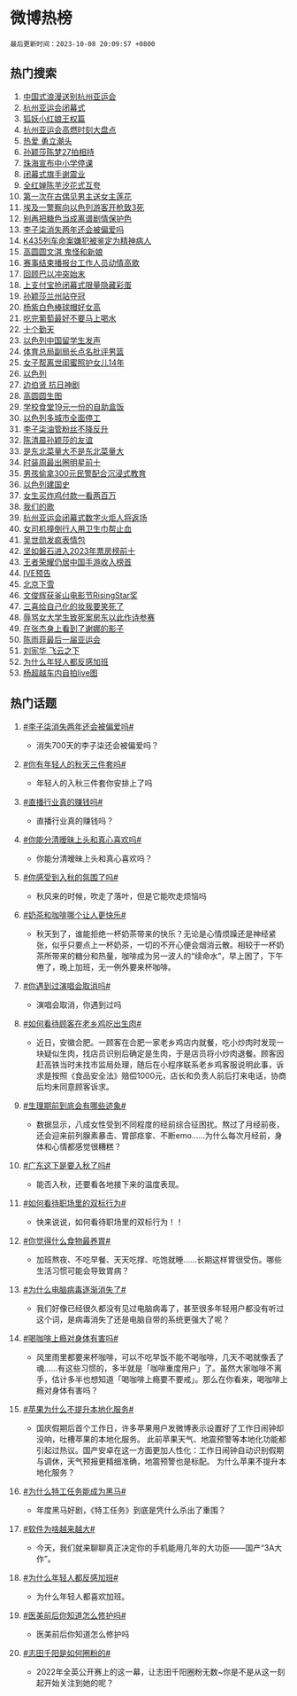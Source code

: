 # 微博热榜

`最后更新时间：2023-10-08 20:09:57 +0800`

## 热门搜索

1. [中国式浪漫送别杭州亚运会](https://m.weibo.cn/search?containerid=100103type%3D1%26t%3D10%26q%3D%23%E4%B8%AD%E5%9B%BD%E5%BC%8F%E6%B5%AA%E6%BC%AB%E9%80%81%E5%88%AB%E6%9D%AD%E5%B7%9E%E4%BA%9A%E8%BF%90%E4%BC%9A%23&stream_entry_id=51&isnewpage=1&extparam=seat%3D1%26q%3D%2523%25E4%25B8%25AD%25E5%259B%25BD%25E5%25BC%258F%25E6%25B5%25AA%25E6%25BC%25AB%25E9%2580%2581%25E5%2588%25AB%25E6%259D%25AD%25E5%25B7%259E%25E4%25BA%259A%25E8%25BF%2590%25E4%25BC%259A%2523%26dgr%3D0%26c_type%3D51%26filter_type%3Drealtimehot%26stream_entry_id%3D51%26cate%3D10103%26pos%3D0%26display_time%3D1696766996%26pre_seqid%3D169676699626902715892)
1. [杭州亚运会闭幕式](https://m.weibo.cn/search?containerid=100103type%3D1%26t%3D10%26q%3D%23%E6%9D%AD%E5%B7%9E%E4%BA%9A%E8%BF%90%E4%BC%9A%E9%97%AD%E5%B9%95%E5%BC%8F%23&stream_entry_id=31&isnewpage=1&extparam=seat%3D1%26lcate%3D5001%26band_rank%3D1%26pos%3D0%26cate%3D5001%26flag%3D1%26dgr%3D0%26c_type%3D31%26filter_type%3Drealtimehot%26q%3D%2523%25E6%259D%25AD%25E5%25B7%259E%25E4%25BA%259A%25E8%25BF%2590%25E4%25BC%259A%25E9%2597%25AD%25E5%25B9%2595%25E5%25BC%258F%2523%26stream_entry_id%3D31%26realpos%3D1%26display_time%3D1696766996%26pre_seqid%3D169676699626902715892)
1. [狐妖小红娘王权篇](https://m.weibo.cn/search?containerid=100103type%3D1%26t%3D10%26q%3D%E7%8B%90%E5%A6%96%E5%B0%8F%E7%BA%A2%E5%A8%98%E7%8E%8B%E6%9D%83%E7%AF%87&stream_entry_id=31&isnewpage=1&extparam=seat%3D1%26lcate%3D5001%26band_rank%3D2%26pos%3D1%26cate%3D5001%26flag%3D2%26dgr%3D0%26c_type%3D31%26filter_type%3Drealtimehot%26q%3D%25E7%258B%2590%25E5%25A6%2596%25E5%25B0%258F%25E7%25BA%25A2%25E5%25A8%2598%25E7%258E%258B%25E6%259D%2583%25E7%25AF%2587%26stream_entry_id%3D31%26realpos%3D2%26display_time%3D1696766996%26pre_seqid%3D169676699626902715892)
1. [杭州亚运会高燃时刻大盘点](https://m.weibo.cn/search?containerid=100103type%3D1%26t%3D10%26q%3D%23%E6%9D%AD%E5%B7%9E%E4%BA%9A%E8%BF%90%E4%BC%9A%E9%AB%98%E7%87%83%E6%97%B6%E5%88%BB%E5%A4%A7%E7%9B%98%E7%82%B9%23&stream_entry_id=31&isnewpage=1&extparam=seat%3D1%26lcate%3D5001%26band_rank%3D3%26pos%3D2%26cate%3D5001%26flag%3D0%26dgr%3D0%26c_type%3D31%26filter_type%3Drealtimehot%26q%3D%2523%25E6%259D%25AD%25E5%25B7%259E%25E4%25BA%259A%25E8%25BF%2590%25E4%25BC%259A%25E9%25AB%2598%25E7%2587%2583%25E6%2597%25B6%25E5%2588%25BB%25E5%25A4%25A7%25E7%259B%2598%25E7%2582%25B9%2523%26stream_entry_id%3D31%26realpos%3D3%26display_time%3D1696766996%26pre_seqid%3D169676699626902715892)
1. [热爱 勇立潮头](https://m.weibo.cn/search?containerid=100103type%3D1%26t%3D10%26q%3D%23%E7%83%AD%E7%88%B1+%E5%8B%87%E7%AB%8B%E6%BD%AE%E5%A4%B4%23&stream_entry_id=31&isnewpage=1&extparam=seat%3D1%26lcate%3D5001%26band_rank%3D4%26pos%3D3%26cate%3D5001%26adid%3D207223%26is_ad_pos%3D1%26dgr%3D0%26c_type%3D31%26filter_type%3Drealtimehot%26topic_ad%3D1%26stream_entry_id%3D31%26q%3D%2523%25E7%2583%25AD%25E7%2588%25B1%2520%25E5%258B%2587%25E7%25AB%258B%25E6%25BD%25AE%25E5%25A4%25B4%2523%26display_time%3D1696766996%26pre_seqid%3D169676699626902715892)
1. [孙颖莎陈梦27拍相持](https://m.weibo.cn/search?containerid=100103type%3D1%26t%3D10%26q%3D%23%E5%AD%99%E9%A2%96%E8%8E%8E%E9%99%88%E6%A2%A627%E6%8B%8D%E7%9B%B8%E6%8C%81%23&stream_entry_id=31&isnewpage=1&extparam=seat%3D1%26lcate%3D5001%26band_rank%3D4%26pos%3D4%26cate%3D5001%26flag%3D1%26dgr%3D0%26c_type%3D31%26filter_type%3Drealtimehot%26q%3D%2523%25E5%25AD%2599%25E9%25A2%2596%25E8%258E%258E%25E9%2599%2588%25E6%25A2%25A627%25E6%258B%258D%25E7%259B%25B8%25E6%258C%2581%2523%26stream_entry_id%3D31%26realpos%3D4%26display_time%3D1696766996%26pre_seqid%3D169676699626902715892)
1. [珠海宣布中小学停课](https://m.weibo.cn/search?containerid=100103type%3D1%26t%3D10%26q%3D%23%E7%8F%A0%E6%B5%B7%E5%AE%A3%E5%B8%83%E4%B8%AD%E5%B0%8F%E5%AD%A6%E5%81%9C%E8%AF%BE%23&stream_entry_id=31&isnewpage=1&extparam=seat%3D1%26lcate%3D5001%26band_rank%3D5%26pos%3D5%26cate%3D5001%26flag%3D1%26dgr%3D0%26c_type%3D31%26filter_type%3Drealtimehot%26q%3D%2523%25E7%258F%25A0%25E6%25B5%25B7%25E5%25AE%25A3%25E5%25B8%2583%25E4%25B8%25AD%25E5%25B0%258F%25E5%25AD%25A6%25E5%2581%259C%25E8%25AF%25BE%2523%26stream_entry_id%3D31%26realpos%3D5%26display_time%3D1696766996%26pre_seqid%3D169676699626902715892)
1. [闭幕式旗手谢震业](https://m.weibo.cn/search?containerid=100103type%3D1%26t%3D10%26q%3D%23%E9%97%AD%E5%B9%95%E5%BC%8F%E6%97%97%E6%89%8B%E8%B0%A2%E9%9C%87%E4%B8%9A%23&stream_entry_id=31&isnewpage=1&extparam=seat%3D1%26lcate%3D5001%26band_rank%3D6%26pos%3D6%26cate%3D5001%26flag%3D1%26dgr%3D0%26c_type%3D31%26filter_type%3Drealtimehot%26q%3D%2523%25E9%2597%25AD%25E5%25B9%2595%25E5%25BC%258F%25E6%2597%2597%25E6%2589%258B%25E8%25B0%25A2%25E9%259C%2587%25E4%25B8%259A%2523%26stream_entry_id%3D31%26realpos%3D6%26display_time%3D1696766996%26pre_seqid%3D169676699626902715892)
1. [全红婵陈芋汐花式互夸](https://m.weibo.cn/search?containerid=100103type%3D1%26t%3D10%26q%3D%23%E5%85%A8%E7%BA%A2%E5%A9%B5%E9%99%88%E8%8A%8B%E6%B1%90%E8%8A%B1%E5%BC%8F%E4%BA%92%E5%A4%B8%23&stream_entry_id=31&isnewpage=1&extparam=seat%3D1%26lcate%3D5001%26band_rank%3D7%26pos%3D7%26cate%3D5001%26is_ad_pos%3D1%26dgr%3D0%26c_type%3D31%26filter_type%3Drealtimehot%26adid%3D207273%26stream_entry_id%3D31%26q%3D%2523%25E5%2585%25A8%25E7%25BA%25A2%25E5%25A9%25B5%25E9%2599%2588%25E8%258A%258B%25E6%25B1%2590%25E8%258A%25B1%25E5%25BC%258F%25E4%25BA%2592%25E5%25A4%25B8%2523%26display_time%3D1696766996%26pre_seqid%3D169676699626902715892)
1. [第一次在古偶见男主送女主莲花](https://m.weibo.cn/search?containerid=100103type%3D1%26t%3D10%26q%3D%23%E7%AC%AC%E4%B8%80%E6%AC%A1%E5%9C%A8%E5%8F%A4%E5%81%B6%E8%A7%81%E7%94%B7%E4%B8%BB%E9%80%81%E5%A5%B3%E4%B8%BB%E8%8E%B2%E8%8A%B1%23&stream_entry_id=31&isnewpage=1&extparam=seat%3D1%26lcate%3D5001%26band_rank%3D7%26pos%3D8%26cate%3D5001%26flag%3D2%26dgr%3D0%26c_type%3D31%26filter_type%3Drealtimehot%26q%3D%2523%25E7%25AC%25AC%25E4%25B8%2580%25E6%25AC%25A1%25E5%259C%25A8%25E5%258F%25A4%25E5%2581%25B6%25E8%25A7%2581%25E7%2594%25B7%25E4%25B8%25BB%25E9%2580%2581%25E5%25A5%25B3%25E4%25B8%25BB%25E8%258E%25B2%25E8%258A%25B1%2523%26stream_entry_id%3D31%26realpos%3D7%26display_time%3D1696766996%26pre_seqid%3D169676699626902715892)
1. [埃及一警察向以色列游客开枪致3死](https://m.weibo.cn/search?containerid=100103type%3D1%26t%3D10%26q%3D%23%E5%9F%83%E5%8F%8A%E4%B8%80%E8%AD%A6%E5%AF%9F%E5%90%91%E4%BB%A5%E8%89%B2%E5%88%97%E6%B8%B8%E5%AE%A2%E5%BC%80%E6%9E%AA%E8%87%B43%E6%AD%BB%23&stream_entry_id=31&isnewpage=1&extparam=seat%3D1%26lcate%3D5001%26band_rank%3D8%26pos%3D9%26cate%3D5001%26flag%3D1%26dgr%3D0%26c_type%3D31%26filter_type%3Drealtimehot%26q%3D%2523%25E5%259F%2583%25E5%258F%258A%25E4%25B8%2580%25E8%25AD%25A6%25E5%25AF%259F%25E5%2590%2591%25E4%25BB%25A5%25E8%2589%25B2%25E5%2588%2597%25E6%25B8%25B8%25E5%25AE%25A2%25E5%25BC%2580%25E6%259E%25AA%25E8%2587%25B43%25E6%25AD%25BB%2523%26stream_entry_id%3D31%26realpos%3D8%26display_time%3D1696766996%26pre_seqid%3D169676699626902715892)
1. [别再把糖色当成离谱剧情保护色](https://m.weibo.cn/search?containerid=100103type%3D1%26t%3D10%26q%3D%23%E5%88%AB%E5%86%8D%E6%8A%8A%E7%B3%96%E8%89%B2%E5%BD%93%E6%88%90%E7%A6%BB%E8%B0%B1%E5%89%A7%E6%83%85%E4%BF%9D%E6%8A%A4%E8%89%B2%23&stream_entry_id=31&isnewpage=1&extparam=seat%3D1%26lcate%3D5001%26band_rank%3D9%26pos%3D10%26cate%3D5001%26flag%3D1%26dgr%3D0%26c_type%3D31%26filter_type%3Drealtimehot%26q%3D%2523%25E5%2588%25AB%25E5%2586%258D%25E6%258A%258A%25E7%25B3%2596%25E8%2589%25B2%25E5%25BD%2593%25E6%2588%2590%25E7%25A6%25BB%25E8%25B0%25B1%25E5%2589%25A7%25E6%2583%2585%25E4%25BF%259D%25E6%258A%25A4%25E8%2589%25B2%2523%26stream_entry_id%3D31%26realpos%3D9%26display_time%3D1696766996%26pre_seqid%3D169676699626902715892)
1. [李子柒消失两年还会被偏爱吗](https://m.weibo.cn/search?containerid=100103type%3D1%26t%3D10%26q%3D%23%E6%9D%8E%E5%AD%90%E6%9F%92%E6%B6%88%E5%A4%B1%E4%B8%A4%E5%B9%B4%E8%BF%98%E4%BC%9A%E8%A2%AB%E5%81%8F%E7%88%B1%E5%90%97%23&stream_entry_id=31&isnewpage=1&extparam=seat%3D1%26lcate%3D5001%26band_rank%3D10%26pos%3D11%26cate%3D5001%26flag%3D0%26dgr%3D0%26c_type%3D31%26filter_type%3Drealtimehot%26q%3D%2523%25E6%259D%258E%25E5%25AD%2590%25E6%259F%2592%25E6%25B6%2588%25E5%25A4%25B1%25E4%25B8%25A4%25E5%25B9%25B4%25E8%25BF%2598%25E4%25BC%259A%25E8%25A2%25AB%25E5%2581%258F%25E7%2588%25B1%25E5%2590%2597%2523%26stream_entry_id%3D31%26realpos%3D10%26display_time%3D1696766996%26pre_seqid%3D169676699626902715892)
1. [K435列车命案嫌犯被鉴定为精神病人](https://m.weibo.cn/search?containerid=100103type%3D1%26t%3D10%26q%3D%23K435%E5%88%97%E8%BD%A6%E5%91%BD%E6%A1%88%E5%AB%8C%E7%8A%AF%E8%A2%AB%E9%89%B4%E5%AE%9A%E4%B8%BA%E7%B2%BE%E7%A5%9E%E7%97%85%E4%BA%BA%23&stream_entry_id=31&isnewpage=1&extparam=seat%3D1%26lcate%3D5001%26band_rank%3D11%26pos%3D12%26cate%3D5001%26flag%3D2%26dgr%3D0%26c_type%3D31%26filter_type%3Drealtimehot%26q%3D%2523K435%25E5%2588%2597%25E8%25BD%25A6%25E5%2591%25BD%25E6%25A1%2588%25E5%25AB%258C%25E7%258A%25AF%25E8%25A2%25AB%25E9%2589%25B4%25E5%25AE%259A%25E4%25B8%25BA%25E7%25B2%25BE%25E7%25A5%259E%25E7%2597%2585%25E4%25BA%25BA%2523%26stream_entry_id%3D31%26realpos%3D11%26display_time%3D1696766996%26pre_seqid%3D169676699626902715892)
1. [高圆圆文淇 鬼怪和新娘](https://m.weibo.cn/search?containerid=100103type%3D1%26t%3D10%26q%3D%E9%AB%98%E5%9C%86%E5%9C%86%E6%96%87%E6%B7%87+%E9%AC%BC%E6%80%AA%E5%92%8C%E6%96%B0%E5%A8%98&stream_entry_id=31&isnewpage=1&extparam=seat%3D1%26lcate%3D5001%26band_rank%3D12%26pos%3D13%26cate%3D5001%26flag%3D1%26dgr%3D0%26c_type%3D31%26filter_type%3Drealtimehot%26q%3D%25E9%25AB%2598%25E5%259C%2586%25E5%259C%2586%25E6%2596%2587%25E6%25B7%2587%2520%25E9%25AC%25BC%25E6%2580%25AA%25E5%2592%258C%25E6%2596%25B0%25E5%25A8%2598%26stream_entry_id%3D31%26realpos%3D12%26display_time%3D1696766996%26pre_seqid%3D169676699626902715892)
1. [赛事结束播报台工作人员动情高歌](https://m.weibo.cn/search?containerid=100103type%3D1%26t%3D10%26q%3D%23%E8%B5%9B%E4%BA%8B%E7%BB%93%E6%9D%9F%E6%92%AD%E6%8A%A5%E5%8F%B0%E5%B7%A5%E4%BD%9C%E4%BA%BA%E5%91%98%E5%8A%A8%E6%83%85%E9%AB%98%E6%AD%8C%23&stream_entry_id=31&isnewpage=1&extparam=seat%3D1%26lcate%3D5001%26band_rank%3D13%26pos%3D14%26cate%3D5001%26flag%3D32768%26dgr%3D0%26c_type%3D31%26filter_type%3Drealtimehot%26q%3D%2523%25E8%25B5%259B%25E4%25BA%258B%25E7%25BB%2593%25E6%259D%259F%25E6%2592%25AD%25E6%258A%25A5%25E5%258F%25B0%25E5%25B7%25A5%25E4%25BD%259C%25E4%25BA%25BA%25E5%2591%2598%25E5%258A%25A8%25E6%2583%2585%25E9%25AB%2598%25E6%25AD%258C%2523%26stream_entry_id%3D31%26realpos%3D13%26display_time%3D1696766996%26pre_seqid%3D169676699626902715892)
1. [回顾巴以冲突始末](https://m.weibo.cn/search?containerid=100103type%3D1%26t%3D10%26q%3D%23%E5%9B%9E%E9%A1%BE%E5%B7%B4%E4%BB%A5%E5%86%B2%E7%AA%81%E5%A7%8B%E6%9C%AB%23&stream_entry_id=31&isnewpage=1&extparam=seat%3D1%26lcate%3D5001%26band_rank%3D14%26pos%3D15%26cate%3D5001%26flag%3D1%26dgr%3D0%26c_type%3D31%26filter_type%3Drealtimehot%26q%3D%2523%25E5%259B%259E%25E9%25A1%25BE%25E5%25B7%25B4%25E4%25BB%25A5%25E5%2586%25B2%25E7%25AA%2581%25E5%25A7%258B%25E6%259C%25AB%2523%26stream_entry_id%3D31%26realpos%3D14%26display_time%3D1696766996%26pre_seqid%3D169676699626902715892)
1. [上支付宝抢闭幕式限量隐藏彩蛋](https://m.weibo.cn/search?containerid=100103type%3D1%26t%3D10%26q%3D%23%E4%B8%8A%E6%94%AF%E4%BB%98%E5%AE%9D%E6%8A%A2%E9%97%AD%E5%B9%95%E5%BC%8F%E9%99%90%E9%87%8F%E9%9A%90%E8%97%8F%E5%BD%A9%E8%9B%8B%23&stream_entry_id=31&isnewpage=1&extparam=seat%3D1%26lcate%3D5001%26band_rank%3D15%26adid%3D207302%26cate%3D5001%26pos%3D16%26flag%3D0%26dgr%3D0%26c_type%3D31%26filter_type%3Drealtimehot%26q%3D%2523%25E4%25B8%258A%25E6%2594%25AF%25E4%25BB%2598%25E5%25AE%259D%25E6%258A%25A2%25E9%2597%25AD%25E5%25B9%2595%25E5%25BC%258F%25E9%2599%2590%25E9%2587%258F%25E9%259A%2590%25E8%2597%258F%25E5%25BD%25A9%25E8%259B%258B%2523%26stream_entry_id%3D31%26realpos%3D15%26display_time%3D1696766996%26pre_seqid%3D169676699626902715892)
1. [孙颖莎兰州站夺冠](https://m.weibo.cn/search?containerid=100103type%3D1%26t%3D10%26q%3D%23%E5%AD%99%E9%A2%96%E8%8E%8E%E5%85%B0%E5%B7%9E%E7%AB%99%E5%A4%BA%E5%86%A0%23&stream_entry_id=31&isnewpage=1&extparam=seat%3D1%26lcate%3D5001%26band_rank%3D16%26pos%3D17%26cate%3D5001%26flag%3D1%26dgr%3D0%26c_type%3D31%26filter_type%3Drealtimehot%26q%3D%2523%25E5%25AD%2599%25E9%25A2%2596%25E8%258E%258E%25E5%2585%25B0%25E5%25B7%259E%25E7%25AB%2599%25E5%25A4%25BA%25E5%2586%25A0%2523%26stream_entry_id%3D31%26realpos%3D16%26display_time%3D1696766996%26pre_seqid%3D169676699626902715892)
1. [杨紫白色棒球帽好女高](https://m.weibo.cn/search?containerid=100103type%3D1%26t%3D10%26q%3D%23%E6%9D%A8%E7%B4%AB%E7%99%BD%E8%89%B2%E6%A3%92%E7%90%83%E5%B8%BD%E5%A5%BD%E5%A5%B3%E9%AB%98%23&stream_entry_id=31&isnewpage=1&extparam=seat%3D1%26lcate%3D5001%26band_rank%3D17%26pos%3D18%26cate%3D5001%26flag%3D1%26dgr%3D0%26c_type%3D31%26filter_type%3Drealtimehot%26q%3D%2523%25E6%259D%25A8%25E7%25B4%25AB%25E7%2599%25BD%25E8%2589%25B2%25E6%25A3%2592%25E7%2590%2583%25E5%25B8%25BD%25E5%25A5%25BD%25E5%25A5%25B3%25E9%25AB%2598%2523%26stream_entry_id%3D31%26realpos%3D17%26display_time%3D1696766996%26pre_seqid%3D169676699626902715892)
1. [吃完葡萄最好不要马上喝水](https://m.weibo.cn/search?containerid=100103type%3D1%26t%3D10%26q%3D%E5%90%83%E5%AE%8C%E8%91%A1%E8%90%84%E6%9C%80%E5%A5%BD%E4%B8%8D%E8%A6%81%E9%A9%AC%E4%B8%8A%E5%96%9D%E6%B0%B4&stream_entry_id=31&isnewpage=1&extparam=seat%3D1%26lcate%3D5001%26band_rank%3D18%26pos%3D19%26cate%3D5001%26flag%3D1%26dgr%3D0%26c_type%3D31%26filter_type%3Drealtimehot%26q%3D%25E5%2590%2583%25E5%25AE%258C%25E8%2591%25A1%25E8%2590%2584%25E6%259C%2580%25E5%25A5%25BD%25E4%25B8%258D%25E8%25A6%2581%25E9%25A9%25AC%25E4%25B8%258A%25E5%2596%259D%25E6%25B0%25B4%26stream_entry_id%3D31%26realpos%3D18%26display_time%3D1696766996%26pre_seqid%3D169676699626902715892)
1. [十个勤天](https://m.weibo.cn/search?containerid=100103type%3D1%26t%3D10%26q%3D%E5%8D%81%E4%B8%AA%E5%8B%A4%E5%A4%A9&stream_entry_id=31&isnewpage=1&extparam=seat%3D1%26lcate%3D5001%26band_rank%3D19%26pos%3D20%26cate%3D5001%26flag%3D1%26dgr%3D0%26c_type%3D31%26filter_type%3Drealtimehot%26q%3D%25E5%258D%2581%25E4%25B8%25AA%25E5%258B%25A4%25E5%25A4%25A9%26stream_entry_id%3D31%26realpos%3D19%26display_time%3D1696766996%26pre_seqid%3D169676699626902715892)
1. [以色列中国留学生发声](https://m.weibo.cn/search?containerid=100103type%3D1%26t%3D10%26q%3D%23%E4%BB%A5%E8%89%B2%E5%88%97%E4%B8%AD%E5%9B%BD%E7%95%99%E5%AD%A6%E7%94%9F%E5%8F%91%E5%A3%B0%23&stream_entry_id=31&isnewpage=1&extparam=seat%3D1%26lcate%3D5001%26band_rank%3D20%26pos%3D21%26cate%3D5001%26flag%3D0%26dgr%3D0%26c_type%3D31%26filter_type%3Drealtimehot%26q%3D%2523%25E4%25BB%25A5%25E8%2589%25B2%25E5%2588%2597%25E4%25B8%25AD%25E5%259B%25BD%25E7%2595%2599%25E5%25AD%25A6%25E7%2594%259F%25E5%258F%2591%25E5%25A3%25B0%2523%26stream_entry_id%3D31%26realpos%3D20%26display_time%3D1696766996%26pre_seqid%3D169676699626902715892)
1. [体育总局副局长点名批评男篮](https://m.weibo.cn/search?containerid=100103type%3D1%26t%3D10%26q%3D%23%E4%BD%93%E8%82%B2%E6%80%BB%E5%B1%80%E5%89%AF%E5%B1%80%E9%95%BF%E7%82%B9%E5%90%8D%E6%89%B9%E8%AF%84%E7%94%B7%E7%AF%AE%23&stream_entry_id=31&isnewpage=1&extparam=seat%3D1%26lcate%3D5001%26band_rank%3D21%26pos%3D22%26cate%3D5001%26flag%3D1%26dgr%3D0%26c_type%3D31%26filter_type%3Drealtimehot%26q%3D%2523%25E4%25BD%2593%25E8%2582%25B2%25E6%2580%25BB%25E5%25B1%2580%25E5%2589%25AF%25E5%25B1%2580%25E9%2595%25BF%25E7%2582%25B9%25E5%2590%258D%25E6%2589%25B9%25E8%25AF%2584%25E7%2594%25B7%25E7%25AF%25AE%2523%26stream_entry_id%3D31%26realpos%3D21%26display_time%3D1696766996%26pre_seqid%3D169676699626902715892)
1. [女子帮离世闺蜜照护女儿14年](https://m.weibo.cn/search?containerid=100103type%3D1%26t%3D10%26q%3D%23%E5%A5%B3%E5%AD%90%E5%B8%AE%E7%A6%BB%E4%B8%96%E9%97%BA%E8%9C%9C%E7%85%A7%E6%8A%A4%E5%A5%B3%E5%84%BF14%E5%B9%B4%23&stream_entry_id=31&isnewpage=1&extparam=seat%3D1%26lcate%3D5001%26band_rank%3D22%26pos%3D23%26cate%3D5001%26flag%3D32768%26dgr%3D0%26c_type%3D31%26filter_type%3Drealtimehot%26q%3D%2523%25E5%25A5%25B3%25E5%25AD%2590%25E5%25B8%25AE%25E7%25A6%25BB%25E4%25B8%2596%25E9%2597%25BA%25E8%259C%259C%25E7%2585%25A7%25E6%258A%25A4%25E5%25A5%25B3%25E5%2584%25BF14%25E5%25B9%25B4%2523%26stream_entry_id%3D31%26realpos%3D22%26display_time%3D1696766996%26pre_seqid%3D169676699626902715892)
1. [以色列](https://m.weibo.cn/search?containerid=100103type%3D1%26t%3D10%26q%3D%E4%BB%A5%E8%89%B2%E5%88%97&stream_entry_id=31&isnewpage=1&extparam=seat%3D1%26lcate%3D5001%26band_rank%3D23%26pos%3D24%26cate%3D5001%26flag%3D0%26dgr%3D0%26c_type%3D31%26filter_type%3Drealtimehot%26q%3D%25E4%25BB%25A5%25E8%2589%25B2%25E5%2588%2597%26stream_entry_id%3D31%26realpos%3D23%26display_time%3D1696766996%26pre_seqid%3D169676699626902715892)
1. [边伯贤 抗日神剧](https://m.weibo.cn/search?containerid=100103type%3D1%26t%3D10%26q%3D%E8%BE%B9%E4%BC%AF%E8%B4%A4+%E6%8A%97%E6%97%A5%E7%A5%9E%E5%89%A7&stream_entry_id=31&isnewpage=1&extparam=seat%3D1%26lcate%3D5001%26band_rank%3D24%26pos%3D25%26cate%3D5001%26flag%3D2%26dgr%3D0%26c_type%3D31%26filter_type%3Drealtimehot%26q%3D%25E8%25BE%25B9%25E4%25BC%25AF%25E8%25B4%25A4%2520%25E6%258A%2597%25E6%2597%25A5%25E7%25A5%259E%25E5%2589%25A7%26stream_entry_id%3D31%26realpos%3D24%26display_time%3D1696766996%26pre_seqid%3D169676699626902715892)
1. [高圆圆生图](https://m.weibo.cn/search?containerid=100103type%3D1%26t%3D10%26q%3D%23%E9%AB%98%E5%9C%86%E5%9C%86%E7%94%9F%E5%9B%BE%23&stream_entry_id=31&isnewpage=1&extparam=seat%3D1%26lcate%3D5001%26band_rank%3D25%26pos%3D26%26cate%3D5001%26flag%3D0%26dgr%3D0%26c_type%3D31%26filter_type%3Drealtimehot%26q%3D%2523%25E9%25AB%2598%25E5%259C%2586%25E5%259C%2586%25E7%2594%259F%25E5%259B%25BE%2523%26stream_entry_id%3D31%26realpos%3D25%26display_time%3D1696766996%26pre_seqid%3D169676699626902715892)
1. [学校食堂19元一份的自助盒饭](https://m.weibo.cn/search?containerid=100103type%3D1%26t%3D10%26q%3D%E5%AD%A6%E6%A0%A1%E9%A3%9F%E5%A0%8219%E5%85%83%E4%B8%80%E4%BB%BD%E7%9A%84%E8%87%AA%E5%8A%A9%E7%9B%92%E9%A5%AD&stream_entry_id=31&isnewpage=1&extparam=seat%3D1%26lcate%3D5001%26band_rank%3D26%26pos%3D27%26cate%3D5001%26flag%3D1%26dgr%3D0%26c_type%3D31%26filter_type%3Drealtimehot%26q%3D%25E5%25AD%25A6%25E6%25A0%25A1%25E9%25A3%259F%25E5%25A0%258219%25E5%2585%2583%25E4%25B8%2580%25E4%25BB%25BD%25E7%259A%2584%25E8%2587%25AA%25E5%258A%25A9%25E7%259B%2592%25E9%25A5%25AD%26stream_entry_id%3D31%26realpos%3D26%26display_time%3D1696766996%26pre_seqid%3D169676699626902715892)
1. [以色列多城市全面停工](https://m.weibo.cn/search?containerid=100103type%3D1%26t%3D10%26q%3D%23%E4%BB%A5%E8%89%B2%E5%88%97%E5%A4%9A%E5%9F%8E%E5%B8%82%E5%85%A8%E9%9D%A2%E5%81%9C%E5%B7%A5%23&stream_entry_id=31&isnewpage=1&extparam=seat%3D1%26lcate%3D5001%26band_rank%3D27%26pos%3D28%26cate%3D5001%26flag%3D1%26dgr%3D0%26c_type%3D31%26filter_type%3Drealtimehot%26q%3D%2523%25E4%25BB%25A5%25E8%2589%25B2%25E5%2588%2597%25E5%25A4%259A%25E5%259F%258E%25E5%25B8%2582%25E5%2585%25A8%25E9%259D%25A2%25E5%2581%259C%25E5%25B7%25A5%2523%26stream_entry_id%3D31%26realpos%3D27%26display_time%3D1696766996%26pre_seqid%3D169676699626902715892)
1. [李子柒油管粉丝不降反升](https://m.weibo.cn/search?containerid=100103type%3D1%26t%3D10%26q%3D%23%E6%9D%8E%E5%AD%90%E6%9F%92%E6%B2%B9%E7%AE%A1%E7%B2%89%E4%B8%9D%E4%B8%8D%E9%99%8D%E5%8F%8D%E5%8D%87%23&stream_entry_id=31&isnewpage=1&extparam=seat%3D1%26lcate%3D5001%26band_rank%3D28%26pos%3D29%26cate%3D5001%26flag%3D0%26dgr%3D0%26c_type%3D31%26filter_type%3Drealtimehot%26q%3D%2523%25E6%259D%258E%25E5%25AD%2590%25E6%259F%2592%25E6%25B2%25B9%25E7%25AE%25A1%25E7%25B2%2589%25E4%25B8%259D%25E4%25B8%258D%25E9%2599%258D%25E5%258F%258D%25E5%258D%2587%2523%26stream_entry_id%3D31%26realpos%3D28%26display_time%3D1696766996%26pre_seqid%3D169676699626902715892)
1. [陈清晨孙颖莎的友谊](https://m.weibo.cn/search?containerid=100103type%3D1%26t%3D10%26q%3D%23%E9%99%88%E6%B8%85%E6%99%A8%E5%AD%99%E9%A2%96%E8%8E%8E%E7%9A%84%E5%8F%8B%E8%B0%8A%23&stream_entry_id=31&isnewpage=1&extparam=seat%3D1%26lcate%3D5001%26band_rank%3D29%26pos%3D30%26cate%3D5001%26flag%3D0%26dgr%3D0%26c_type%3D31%26filter_type%3Drealtimehot%26q%3D%2523%25E9%2599%2588%25E6%25B8%2585%25E6%2599%25A8%25E5%25AD%2599%25E9%25A2%2596%25E8%258E%258E%25E7%259A%2584%25E5%258F%258B%25E8%25B0%258A%2523%26stream_entry_id%3D31%26realpos%3D29%26display_time%3D1696766996%26pre_seqid%3D169676699626902715892)
1. [是东北菜量大不是东北菜量大](https://m.weibo.cn/search?containerid=100103type%3D1%26t%3D10%26q%3D%23%E6%98%AF%E4%B8%9C%E5%8C%97%E8%8F%9C%E9%87%8F%E5%A4%A7%E4%B8%8D%E6%98%AF%E4%B8%9C%E5%8C%97%E8%8F%9C%E9%87%8F%E5%A4%A7%23&stream_entry_id=31&isnewpage=1&extparam=seat%3D1%26lcate%3D5001%26band_rank%3D30%26pos%3D31%26cate%3D5001%26flag%3D0%26dgr%3D0%26c_type%3D31%26filter_type%3Drealtimehot%26q%3D%2523%25E6%2598%25AF%25E4%25B8%259C%25E5%258C%2597%25E8%258F%259C%25E9%2587%258F%25E5%25A4%25A7%25E4%25B8%258D%25E6%2598%25AF%25E4%25B8%259C%25E5%258C%2597%25E8%258F%259C%25E9%2587%258F%25E5%25A4%25A7%2523%26stream_entry_id%3D31%26realpos%3D30%26display_time%3D1696766996%26pre_seqid%3D169676699626902715892)
1. [时装周最出圈明星前十](https://m.weibo.cn/search?containerid=100103type%3D1%26t%3D10%26q%3D%23%E6%97%B6%E8%A3%85%E5%91%A8%E6%9C%80%E5%87%BA%E5%9C%88%E6%98%8E%E6%98%9F%E5%89%8D%E5%8D%81%23&stream_entry_id=31&isnewpage=1&extparam=seat%3D1%26lcate%3D5001%26band_rank%3D31%26pos%3D32%26cate%3D5001%26flag%3D1%26dgr%3D0%26c_type%3D31%26filter_type%3Drealtimehot%26q%3D%2523%25E6%2597%25B6%25E8%25A3%2585%25E5%2591%25A8%25E6%259C%2580%25E5%2587%25BA%25E5%259C%2588%25E6%2598%258E%25E6%2598%259F%25E5%2589%258D%25E5%258D%2581%2523%26stream_entry_id%3D31%26realpos%3D31%26display_time%3D1696766996%26pre_seqid%3D169676699626902715892)
1. [男孩偷拿300元民警配合沉浸式教育](https://m.weibo.cn/search?containerid=100103type%3D1%26t%3D10%26q%3D%23%E7%94%B7%E5%AD%A9%E5%81%B7%E6%8B%BF300%E5%85%83%E6%B0%91%E8%AD%A6%E9%85%8D%E5%90%88%E6%B2%89%E6%B5%B8%E5%BC%8F%E6%95%99%E8%82%B2%23&stream_entry_id=31&isnewpage=1&extparam=seat%3D1%26lcate%3D5001%26band_rank%3D32%26pos%3D33%26cate%3D5001%26flag%3D32768%26dgr%3D0%26c_type%3D31%26filter_type%3Drealtimehot%26q%3D%2523%25E7%2594%25B7%25E5%25AD%25A9%25E5%2581%25B7%25E6%258B%25BF300%25E5%2585%2583%25E6%25B0%2591%25E8%25AD%25A6%25E9%2585%258D%25E5%2590%2588%25E6%25B2%2589%25E6%25B5%25B8%25E5%25BC%258F%25E6%2595%2599%25E8%2582%25B2%2523%26stream_entry_id%3D31%26realpos%3D32%26display_time%3D1696766996%26pre_seqid%3D169676699626902715892)
1. [以色列建国史](https://m.weibo.cn/search?containerid=100103type%3D1%26t%3D10%26q%3D%23%E4%BB%A5%E8%89%B2%E5%88%97%E5%BB%BA%E5%9B%BD%E5%8F%B2%23&stream_entry_id=31&isnewpage=1&extparam=seat%3D1%26lcate%3D5001%26band_rank%3D33%26pos%3D34%26cate%3D5001%26flag%3D0%26dgr%3D0%26c_type%3D31%26filter_type%3Drealtimehot%26q%3D%2523%25E4%25BB%25A5%25E8%2589%25B2%25E5%2588%2597%25E5%25BB%25BA%25E5%259B%25BD%25E5%258F%25B2%2523%26stream_entry_id%3D31%26realpos%3D33%26display_time%3D1696766996%26pre_seqid%3D169676699626902715892)
1. [女生买炸鸡付款一看两百万](https://m.weibo.cn/search?containerid=100103type%3D1%26t%3D10%26q%3D%23%E5%A5%B3%E7%94%9F%E4%B9%B0%E7%82%B8%E9%B8%A1%E4%BB%98%E6%AC%BE%E4%B8%80%E7%9C%8B%E4%B8%A4%E7%99%BE%E4%B8%87%23&stream_entry_id=31&isnewpage=1&extparam=seat%3D1%26lcate%3D5001%26band_rank%3D34%26pos%3D35%26cate%3D5001%26flag%3D0%26dgr%3D0%26c_type%3D31%26filter_type%3Drealtimehot%26q%3D%2523%25E5%25A5%25B3%25E7%2594%259F%25E4%25B9%25B0%25E7%2582%25B8%25E9%25B8%25A1%25E4%25BB%2598%25E6%25AC%25BE%25E4%25B8%2580%25E7%259C%258B%25E4%25B8%25A4%25E7%2599%25BE%25E4%25B8%2587%2523%26stream_entry_id%3D31%26realpos%3D34%26display_time%3D1696766996%26pre_seqid%3D169676699626902715892)
1. [我们的歌](https://m.weibo.cn/search?containerid=100103type%3D1%26t%3D10%26q%3D%E6%88%91%E4%BB%AC%E7%9A%84%E6%AD%8C&stream_entry_id=31&isnewpage=1&extparam=seat%3D1%26lcate%3D5001%26band_rank%3D35%26pos%3D36%26cate%3D5001%26flag%3D1%26dgr%3D0%26c_type%3D31%26filter_type%3Drealtimehot%26q%3D%25E6%2588%2591%25E4%25BB%25AC%25E7%259A%2584%25E6%25AD%258C%26stream_entry_id%3D31%26realpos%3D35%26display_time%3D1696766996%26pre_seqid%3D169676699626902715892)
1. [杭州亚运会闭幕式数字火炬人将返场](https://m.weibo.cn/search?containerid=100103type%3D1%26t%3D10%26q%3D%23%E6%9D%AD%E5%B7%9E%E4%BA%9A%E8%BF%90%E4%BC%9A%E9%97%AD%E5%B9%95%E5%BC%8F%E6%95%B0%E5%AD%97%E7%81%AB%E7%82%AC%E4%BA%BA%E5%B0%86%E8%BF%94%E5%9C%BA%23&stream_entry_id=31&isnewpage=1&extparam=seat%3D1%26lcate%3D5001%26band_rank%3D36%26pos%3D37%26cate%3D5001%26flag%3D32768%26dgr%3D0%26c_type%3D31%26filter_type%3Drealtimehot%26q%3D%2523%25E6%259D%25AD%25E5%25B7%259E%25E4%25BA%259A%25E8%25BF%2590%25E4%25BC%259A%25E9%2597%25AD%25E5%25B9%2595%25E5%25BC%258F%25E6%2595%25B0%25E5%25AD%2597%25E7%2581%25AB%25E7%2582%25AC%25E4%25BA%25BA%25E5%25B0%2586%25E8%25BF%2594%25E5%259C%25BA%2523%26stream_entry_id%3D31%26realpos%3D36%26display_time%3D1696766996%26pre_seqid%3D169676699626902715892)
1. [女司机撞倒行人用卫生巾帮止血](https://m.weibo.cn/search?containerid=100103type%3D1%26t%3D10%26q%3D%23%E5%A5%B3%E5%8F%B8%E6%9C%BA%E6%92%9E%E5%80%92%E8%A1%8C%E4%BA%BA%E7%94%A8%E5%8D%AB%E7%94%9F%E5%B7%BE%E5%B8%AE%E6%AD%A2%E8%A1%80%23&stream_entry_id=31&isnewpage=1&extparam=seat%3D1%26lcate%3D5001%26band_rank%3D37%26pos%3D38%26cate%3D5001%26flag%3D0%26dgr%3D0%26c_type%3D31%26filter_type%3Drealtimehot%26q%3D%2523%25E5%25A5%25B3%25E5%258F%25B8%25E6%259C%25BA%25E6%2592%259E%25E5%2580%2592%25E8%25A1%258C%25E4%25BA%25BA%25E7%2594%25A8%25E5%258D%25AB%25E7%2594%259F%25E5%25B7%25BE%25E5%25B8%25AE%25E6%25AD%25A2%25E8%25A1%2580%2523%26stream_entry_id%3D31%26realpos%3D37%26display_time%3D1696766996%26pre_seqid%3D169676699626902715892)
1. [吴世勋发疯表情包](https://m.weibo.cn/search?containerid=100103type%3D1%26t%3D10%26q%3D%23%E5%90%B4%E4%B8%96%E5%8B%8B%E5%8F%91%E7%96%AF%E8%A1%A8%E6%83%85%E5%8C%85%23&stream_entry_id=31&isnewpage=1&extparam=seat%3D1%26lcate%3D5001%26band_rank%3D38%26pos%3D39%26cate%3D5001%26flag%3D1%26dgr%3D0%26c_type%3D31%26filter_type%3Drealtimehot%26q%3D%2523%25E5%2590%25B4%25E4%25B8%2596%25E5%258B%258B%25E5%258F%2591%25E7%2596%25AF%25E8%25A1%25A8%25E6%2583%2585%25E5%258C%2585%2523%26stream_entry_id%3D31%26realpos%3D38%26display_time%3D1696766996%26pre_seqid%3D169676699626902715892)
1. [坚如磐石进入2023年票房榜前十](https://m.weibo.cn/search?containerid=100103type%3D1%26t%3D10%26q%3D%23%E5%9D%9A%E5%A6%82%E7%A3%90%E7%9F%B3%E8%BF%9B%E5%85%A52023%E5%B9%B4%E7%A5%A8%E6%88%BF%E6%A6%9C%E5%89%8D%E5%8D%81%23&stream_entry_id=31&isnewpage=1&extparam=seat%3D1%26lcate%3D5001%26band_rank%3D39%26pos%3D40%26cate%3D5001%26flag%3D1%26dgr%3D0%26c_type%3D31%26filter_type%3Drealtimehot%26q%3D%2523%25E5%259D%259A%25E5%25A6%2582%25E7%25A3%2590%25E7%259F%25B3%25E8%25BF%259B%25E5%2585%25A52023%25E5%25B9%25B4%25E7%25A5%25A8%25E6%2588%25BF%25E6%25A6%259C%25E5%2589%258D%25E5%258D%2581%2523%26stream_entry_id%3D31%26realpos%3D39%26display_time%3D1696766996%26pre_seqid%3D169676699626902715892)
1. [王者荣耀仍居中国手游收入榜首](https://m.weibo.cn/search?containerid=100103type%3D1%26t%3D10%26q%3D%23%E7%8E%8B%E8%80%85%E8%8D%A3%E8%80%80%E4%BB%8D%E5%B1%85%E4%B8%AD%E5%9B%BD%E6%89%8B%E6%B8%B8%E6%94%B6%E5%85%A5%E6%A6%9C%E9%A6%96%23&stream_entry_id=31&isnewpage=1&extparam=seat%3D1%26lcate%3D5001%26band_rank%3D40%26pos%3D41%26cate%3D5001%26flag%3D0%26dgr%3D0%26c_type%3D31%26filter_type%3Drealtimehot%26q%3D%2523%25E7%258E%258B%25E8%2580%2585%25E8%258D%25A3%25E8%2580%2580%25E4%25BB%258D%25E5%25B1%2585%25E4%25B8%25AD%25E5%259B%25BD%25E6%2589%258B%25E6%25B8%25B8%25E6%2594%25B6%25E5%2585%25A5%25E6%25A6%259C%25E9%25A6%2596%2523%26stream_entry_id%3D31%26realpos%3D40%26display_time%3D1696766996%26pre_seqid%3D169676699626902715892)
1. [IVE预告](https://m.weibo.cn/search?containerid=100103type%3D1%26t%3D10%26q%3DIVE%E9%A2%84%E5%91%8A&stream_entry_id=31&isnewpage=1&extparam=seat%3D1%26lcate%3D5001%26band_rank%3D41%26pos%3D42%26cate%3D5001%26flag%3D1%26dgr%3D0%26c_type%3D31%26filter_type%3Drealtimehot%26q%3DIVE%25E9%25A2%2584%25E5%2591%258A%26stream_entry_id%3D31%26realpos%3D41%26display_time%3D1696766996%26pre_seqid%3D169676699626902715892)
1. [北京下雪](https://m.weibo.cn/search?containerid=100103type%3D1%26t%3D10%26q%3D%E5%8C%97%E4%BA%AC%E4%B8%8B%E9%9B%AA&stream_entry_id=31&isnewpage=1&extparam=seat%3D1%26lcate%3D5001%26band_rank%3D42%26pos%3D43%26cate%3D5001%26flag%3D1%26dgr%3D0%26c_type%3D31%26filter_type%3Drealtimehot%26q%3D%25E5%258C%2597%25E4%25BA%25AC%25E4%25B8%258B%25E9%259B%25AA%26stream_entry_id%3D31%26realpos%3D42%26display_time%3D1696766996%26pre_seqid%3D169676699626902715892)
1. [文俊辉获釜山电影节RisingStar奖](https://m.weibo.cn/search?containerid=100103type%3D1%26t%3D10%26q%3D%23%E6%96%87%E4%BF%8A%E8%BE%89%E8%8E%B7%E9%87%9C%E5%B1%B1%E7%94%B5%E5%BD%B1%E8%8A%82RisingStar%E5%A5%96%23&stream_entry_id=31&isnewpage=1&extparam=seat%3D1%26lcate%3D5001%26band_rank%3D43%26pos%3D44%26cate%3D5001%26flag%3D0%26dgr%3D0%26c_type%3D31%26filter_type%3Drealtimehot%26q%3D%2523%25E6%2596%2587%25E4%25BF%258A%25E8%25BE%2589%25E8%258E%25B7%25E9%2587%259C%25E5%25B1%25B1%25E7%2594%25B5%25E5%25BD%25B1%25E8%258A%2582RisingStar%25E5%25A5%2596%2523%26stream_entry_id%3D31%26realpos%3D43%26display_time%3D1696766996%26pre_seqid%3D169676699626902715892)
1. [三喜给自己化的妆我要笑死了](https://m.weibo.cn/search?containerid=100103type%3D1%26t%3D10%26q%3D%E4%B8%89%E5%96%9C%E7%BB%99%E8%87%AA%E5%B7%B1%E5%8C%96%E7%9A%84%E5%A6%86%E6%88%91%E8%A6%81%E7%AC%91%E6%AD%BB%E4%BA%86&stream_entry_id=31&isnewpage=1&extparam=seat%3D1%26lcate%3D5001%26band_rank%3D44%26pos%3D45%26cate%3D5001%26flag%3D0%26dgr%3D0%26c_type%3D31%26filter_type%3Drealtimehot%26q%3D%25E4%25B8%2589%25E5%2596%259C%25E7%25BB%2599%25E8%2587%25AA%25E5%25B7%25B1%25E5%258C%2596%25E7%259A%2584%25E5%25A6%2586%25E6%2588%2591%25E8%25A6%2581%25E7%25AC%2591%25E6%25AD%25BB%25E4%25BA%2586%26stream_entry_id%3D31%26realpos%3D44%26display_time%3D1696766996%26pre_seqid%3D169676699626902715892)
1. [辱骂女大学生致死案房东以此作诗参赛](https://m.weibo.cn/search?containerid=100103type%3D1%26t%3D10%26q%3D%23%E8%BE%B1%E9%AA%82%E5%A5%B3%E5%A4%A7%E5%AD%A6%E7%94%9F%E8%87%B4%E6%AD%BB%E6%A1%88%E6%88%BF%E4%B8%9C%E4%BB%A5%E6%AD%A4%E4%BD%9C%E8%AF%97%E5%8F%82%E8%B5%9B%23&stream_entry_id=31&isnewpage=1&extparam=seat%3D1%26lcate%3D5001%26band_rank%3D45%26pos%3D46%26cate%3D5001%26flag%3D1%26dgr%3D0%26c_type%3D31%26filter_type%3Drealtimehot%26q%3D%2523%25E8%25BE%25B1%25E9%25AA%2582%25E5%25A5%25B3%25E5%25A4%25A7%25E5%25AD%25A6%25E7%2594%259F%25E8%2587%25B4%25E6%25AD%25BB%25E6%25A1%2588%25E6%2588%25BF%25E4%25B8%259C%25E4%25BB%25A5%25E6%25AD%25A4%25E4%25BD%259C%25E8%25AF%2597%25E5%258F%2582%25E8%25B5%259B%2523%26stream_entry_id%3D31%26realpos%3D45%26display_time%3D1696766996%26pre_seqid%3D169676699626902715892)
1. [在张杰身上看到了谢娜的影子](https://m.weibo.cn/search?containerid=100103type%3D1%26t%3D10%26q%3D%23%E5%9C%A8%E5%BC%A0%E6%9D%B0%E8%BA%AB%E4%B8%8A%E7%9C%8B%E5%88%B0%E4%BA%86%E8%B0%A2%E5%A8%9C%E7%9A%84%E5%BD%B1%E5%AD%90%23&stream_entry_id=31&isnewpage=1&extparam=seat%3D1%26lcate%3D5001%26band_rank%3D46%26pos%3D47%26cate%3D5001%26flag%3D1%26dgr%3D0%26c_type%3D31%26filter_type%3Drealtimehot%26q%3D%2523%25E5%259C%25A8%25E5%25BC%25A0%25E6%259D%25B0%25E8%25BA%25AB%25E4%25B8%258A%25E7%259C%258B%25E5%2588%25B0%25E4%25BA%2586%25E8%25B0%25A2%25E5%25A8%259C%25E7%259A%2584%25E5%25BD%25B1%25E5%25AD%2590%2523%26stream_entry_id%3D31%26realpos%3D46%26display_time%3D1696766996%26pre_seqid%3D169676699626902715892)
1. [陈雨菲最后一届亚运会](https://m.weibo.cn/search?containerid=100103type%3D1%26t%3D10%26q%3D%23%E9%99%88%E9%9B%A8%E8%8F%B2%E6%9C%80%E5%90%8E%E4%B8%80%E5%B1%8A%E4%BA%9A%E8%BF%90%E4%BC%9A%23&stream_entry_id=31&isnewpage=1&extparam=seat%3D1%26lcate%3D5001%26band_rank%3D47%26pos%3D48%26cate%3D5001%26flag%3D0%26dgr%3D0%26c_type%3D31%26filter_type%3Drealtimehot%26q%3D%2523%25E9%2599%2588%25E9%259B%25A8%25E8%258F%25B2%25E6%259C%2580%25E5%2590%258E%25E4%25B8%2580%25E5%25B1%258A%25E4%25BA%259A%25E8%25BF%2590%25E4%25BC%259A%2523%26stream_entry_id%3D31%26realpos%3D47%26display_time%3D1696766996%26pre_seqid%3D169676699626902715892)
1. [刘宪华 飞云之下](https://m.weibo.cn/search?containerid=100103type%3D1%26t%3D10%26q%3D%E5%88%98%E5%AE%AA%E5%8D%8E+%E9%A3%9E%E4%BA%91%E4%B9%8B%E4%B8%8B&stream_entry_id=31&isnewpage=1&extparam=seat%3D1%26lcate%3D5001%26band_rank%3D48%26pos%3D49%26cate%3D5001%26flag%3D1%26dgr%3D0%26c_type%3D31%26filter_type%3Drealtimehot%26q%3D%25E5%2588%2598%25E5%25AE%25AA%25E5%258D%258E%2520%25E9%25A3%259E%25E4%25BA%2591%25E4%25B9%258B%25E4%25B8%258B%26stream_entry_id%3D31%26realpos%3D48%26display_time%3D1696766996%26pre_seqid%3D169676699626902715892)
1. [为什么年轻人都反感加班](https://m.weibo.cn/search?containerid=100103type%3D1%26t%3D10%26q%3D%23%E4%B8%BA%E4%BB%80%E4%B9%88%E5%B9%B4%E8%BD%BB%E4%BA%BA%E9%83%BD%E5%8F%8D%E6%84%9F%E5%8A%A0%E7%8F%AD%23&stream_entry_id=31&isnewpage=1&extparam=seat%3D1%26lcate%3D5001%26band_rank%3D49%26pos%3D50%26cate%3D5001%26flag%3D0%26dgr%3D0%26c_type%3D31%26filter_type%3Drealtimehot%26q%3D%2523%25E4%25B8%25BA%25E4%25BB%2580%25E4%25B9%2588%25E5%25B9%25B4%25E8%25BD%25BB%25E4%25BA%25BA%25E9%2583%25BD%25E5%258F%258D%25E6%2584%259F%25E5%258A%25A0%25E7%258F%25AD%2523%26stream_entry_id%3D31%26realpos%3D49%26display_time%3D1696766996%26pre_seqid%3D169676699626902715892)
1. [杨超越车内自拍live图](https://m.weibo.cn/search?containerid=100103type%3D1%26t%3D10%26q%3D%23%E6%9D%A8%E8%B6%85%E8%B6%8A%E8%BD%A6%E5%86%85%E8%87%AA%E6%8B%8Dlive%E5%9B%BE%23&stream_entry_id=31&isnewpage=1&extparam=seat%3D1%26lcate%3D5001%26band_rank%3D50%26pos%3D51%26cate%3D5001%26flag%3D1%26dgr%3D0%26c_type%3D31%26filter_type%3Drealtimehot%26q%3D%2523%25E6%259D%25A8%25E8%25B6%2585%25E8%25B6%258A%25E8%25BD%25A6%25E5%2586%2585%25E8%2587%25AA%25E6%258B%258Dlive%25E5%259B%25BE%2523%26stream_entry_id%3D31%26realpos%3D50%26display_time%3D1696766996%26pre_seqid%3D169676699626902715892)

## 热门话题

1. [#李子柒消失两年还会被偏爱吗#](https://m.weibo.cn/search?containerid=231522type%3D1%26t%3D10%26q%3D%23%E6%9D%8E%E5%AD%90%E6%9F%92%E6%B6%88%E5%A4%B1%E4%B8%A4%E5%B9%B4%E8%BF%98%E4%BC%9A%E8%A2%AB%E5%81%8F%E7%88%B1%E5%90%97%23&stream_entry_id=128&isnewpage=1&extparam=seat%3D1%26pos%3D1-0-0%26dgr%3D0%26c_type%3D128%26lcate%3D5004%26cate%3D5004%26unitid%3D1696745509616%26display_time%3D1696766997%26pre_seqid%3D1696766997300027171158)
    - 消失700天的李子柒还会被偏爱吗？

1. [#你有年轻人的秋天三件套吗#](https://m.weibo.cn/search?containerid=231522type%3D1%26t%3D10%26q%3D%23%E4%BD%A0%E6%9C%89%E5%B9%B4%E8%BD%BB%E4%BA%BA%E7%9A%84%E7%A7%8B%E5%A4%A9%E4%B8%89%E4%BB%B6%E5%A5%97%E5%90%97%23&stream_entry_id=128&isnewpage=1&extparam=seat%3D1%26pos%3D1-0-1%26dgr%3D0%26c_type%3D128%26lcate%3D5004%26cate%3D5004%26unitid%3D1696747310454%26display_time%3D1696766997%26pre_seqid%3D1696766997300027171158)
    - 年轻人的入秋三件套你安排上了吗

1. [#直播行业真的赚钱吗#](https://m.weibo.cn/search?containerid=231522type%3D1%26t%3D10%26q%3D%23%E7%9B%B4%E6%92%AD%E8%A1%8C%E4%B8%9A%E7%9C%9F%E7%9A%84%E8%B5%9A%E9%92%B1%E5%90%97%23&stream_entry_id=128&isnewpage=1&extparam=seat%3D1%26pos%3D1-0-2%26dgr%3D0%26c_type%3D128%26lcate%3D5004%26cate%3D5004%26unitid%3D1696761120909%26display_time%3D1696766997%26pre_seqid%3D1696766997300027171158)
    - 直播行业真的赚钱吗？

1. [#你能分清暧昧上头和真心喜欢吗#](https://m.weibo.cn/search?containerid=231522type%3D1%26t%3D10%26q%3D%23%E4%BD%A0%E8%83%BD%E5%88%86%E6%B8%85%E6%9A%A7%E6%98%A7%E4%B8%8A%E5%A4%B4%E5%92%8C%E7%9C%9F%E5%BF%83%E5%96%9C%E6%AC%A2%E5%90%97%23&stream_entry_id=128&isnewpage=1&extparam=seat%3D1%26pos%3D1-0-3%26dgr%3D0%26c_type%3D128%26lcate%3D5004%26cate%3D5004%26unitid%3D1696693892085%26display_time%3D1696766997%26pre_seqid%3D1696766997300027171158)
    - 你能分清暧昧上头和真心喜欢吗？

1. [#你感受到入秋的氛围了吗#](https://m.weibo.cn/search?containerid=231522type%3D1%26t%3D10%26q%3D%23%E4%BD%A0%E6%84%9F%E5%8F%97%E5%88%B0%E5%85%A5%E7%A7%8B%E7%9A%84%E6%B0%9B%E5%9B%B4%E4%BA%86%E5%90%97%23&stream_entry_id=128&isnewpage=1&extparam=seat%3D1%26pos%3D1-0-4%26dgr%3D0%26c_type%3D128%26lcate%3D5004%26cate%3D5004%26unitid%3D1696652479689%26display_time%3D1696766997%26pre_seqid%3D1696766997300027171158)
    - 秋风来的时候，吹走了落叶，但是它能吹走烦恼吗

1. [#奶茶和咖啡哪个让人更快乐#](https://m.weibo.cn/search?containerid=231522type%3D1%26t%3D10%26q%3D%23%E5%A5%B6%E8%8C%B6%E5%92%8C%E5%92%96%E5%95%A1%E5%93%AA%E4%B8%AA%E8%AE%A9%E4%BA%BA%E6%9B%B4%E5%BF%AB%E4%B9%90%23&stream_entry_id=128&isnewpage=1&extparam=seat%3D1%26pos%3D1-0-5%26dgr%3D0%26c_type%3D128%26lcate%3D5004%26cate%3D5004%26unitid%3D1696689697735%26display_time%3D1696766997%26pre_seqid%3D1696766997300027171158)
    - 秋天到了，谁能拒绝一杯奶茶带来的快乐？无论是心情烦躁还是神经紧张，似乎只要点上一杯奶茶，一切的不开心便会烟消云散。相较于一杯奶茶所带来的糖分和热量，咖啡成为另一波人的“续命水”，早上困了，下午倦了，晚上加班，无一例外要来杯咖啡。

1. [#你遇到过演唱会取消吗#](https://m.weibo.cn/search?containerid=231522type%3D1%26t%3D10%26q%3D%23%E4%BD%A0%E9%81%87%E5%88%B0%E8%BF%87%E6%BC%94%E5%94%B1%E4%BC%9A%E5%8F%96%E6%B6%88%E5%90%97%23&stream_entry_id=128&isnewpage=1&extparam=seat%3D1%26pos%3D1-0-6%26dgr%3D0%26c_type%3D128%26lcate%3D5004%26cate%3D5004%26unitid%3D1696647697636%26display_time%3D1696766997%26pre_seqid%3D1696766997300027171158)
    - 演唱会取消，你遇到过吗

1. [#如何看待顾客在老乡鸡吃出生肉#](https://m.weibo.cn/search?containerid=231522type%3D1%26t%3D10%26q%3D%23%E5%A6%82%E4%BD%95%E7%9C%8B%E5%BE%85%E9%A1%BE%E5%AE%A2%E5%9C%A8%E8%80%81%E4%B9%A1%E9%B8%A1%E5%90%83%E5%87%BA%E7%94%9F%E8%82%89%23&stream_entry_id=128&isnewpage=1&extparam=seat%3D1%26pos%3D1-0-7%26dgr%3D0%26c_type%3D128%26lcate%3D5004%26cate%3D5004%26unitid%3D1696762320615%26display_time%3D1696766997%26pre_seqid%3D1696766997300027171158)
    - 近日，安徽合肥。一顾客在合肥一家老乡鸡店内就餐，吃小炒肉时发现一块疑似生肉，找店员识别后确定是生肉，于是店员将小炒肉退餐。顾客因赶高铁当时未找市监局处理，随后在小程序联系老乡鸡客服说明此事，诉求是按照《食品安全法》赔偿1000元，店长和负责人前后打来电话，协商后均未同意顾客诉求。

1. [#生理期前到底会有哪些迹象#](https://m.weibo.cn/search?containerid=231522type%3D1%26t%3D10%26q%3D%23%E7%94%9F%E7%90%86%E6%9C%9F%E5%89%8D%E5%88%B0%E5%BA%95%E4%BC%9A%E6%9C%89%E5%93%AA%E4%BA%9B%E8%BF%B9%E8%B1%A1%23&stream_entry_id=128&isnewpage=1&extparam=seat%3D1%26pos%3D1-0-8%26dgr%3D0%26c_type%3D128%26lcate%3D5004%26cate%3D5004%26unitid%3D1696688812835%26display_time%3D1696766997%26pre_seqid%3D1696766997300027171158)
    - 数据显示，八成女性受到不同程度的经前综合征困扰。熬过了月经前夜，还会迎来前列腺素暴击、胃部痉挛、不断emo……为什么每次月经前，身体和心情都感觉很糟糕？ ​

1. [#广东这下是要入秋了吗#](https://m.weibo.cn/search?containerid=231522type%3D1%26t%3D10%26q%3D%23%E5%B9%BF%E4%B8%9C%E8%BF%99%E4%B8%8B%E6%98%AF%E8%A6%81%E5%85%A5%E7%A7%8B%E4%BA%86%E5%90%97%23&stream_entry_id=128&isnewpage=1&extparam=seat%3D1%26pos%3D1-0-9%26dgr%3D0%26c_type%3D128%26lcate%3D5004%26cate%3D5004%26unitid%3D1696760525884%26display_time%3D1696766997%26pre_seqid%3D1696766997300027171158)
    - 能否入秋，还要看各地接下来的温度表现。

1. [#如何看待职场里的双标行为#](https://m.weibo.cn/search?containerid=231522type%3D1%26t%3D10%26q%3D%23%E5%A6%82%E4%BD%95%E7%9C%8B%E5%BE%85%E8%81%8C%E5%9C%BA%E9%87%8C%E7%9A%84%E5%8F%8C%E6%A0%87%E8%A1%8C%E4%B8%BA%23&stream_entry_id=128&isnewpage=1&extparam=seat%3D1%26pos%3D1-0-10%26dgr%3D0%26c_type%3D128%26lcate%3D5004%26cate%3D5004%26unitid%3D1696750006219%26display_time%3D1696766997%26pre_seqid%3D1696766997300027171158)
    - 快来说说，如何看待职场里的双标行为！！

1. [#你觉得什么食物最养胃#](https://m.weibo.cn/search?containerid=231522type%3D1%26t%3D10%26q%3D%23%E4%BD%A0%E8%A7%89%E5%BE%97%E4%BB%80%E4%B9%88%E9%A3%9F%E7%89%A9%E6%9C%80%E5%85%BB%E8%83%83%23&stream_entry_id=128&isnewpage=1&extparam=seat%3D1%26pos%3D1-0-11%26dgr%3D0%26c_type%3D128%26lcate%3D5004%26cate%3D5004%26unitid%3D1696754521262%26display_time%3D1696766997%26pre_seqid%3D1696766997300027171158)
    - 加班熬夜、不吃早餐、天天吃撑、吃饱就睡……长期这样胃很受伤。哪些生活习惯可能会导致胃病？

1. [#为什么电脑病毒逐渐消失了#](https://m.weibo.cn/search?containerid=231522type%3D1%26t%3D10%26q%3D%23%E4%B8%BA%E4%BB%80%E4%B9%88%E7%94%B5%E8%84%91%E7%97%85%E6%AF%92%E9%80%90%E6%B8%90%E6%B6%88%E5%A4%B1%E4%BA%86%23&stream_entry_id=128&isnewpage=1&extparam=seat%3D1%26pos%3D1-0-12%26dgr%3D0%26c_type%3D128%26lcate%3D5004%26cate%3D5004%26unitid%3D1696670790535%26display_time%3D1696766997%26pre_seqid%3D1696766997300027171158)
    - 我们好像已经很久都没有见过电脑病毒了，甚至很多年轻用户都没有听过这个词，是病毒消失了还是电脑自带的系统更强大了呢？  ​​​

1. [#喝咖啡上瘾对身体有害吗#](https://m.weibo.cn/search?containerid=231522type%3D1%26t%3D10%26q%3D%23%E5%96%9D%E5%92%96%E5%95%A1%E4%B8%8A%E7%98%BE%E5%AF%B9%E8%BA%AB%E4%BD%93%E6%9C%89%E5%AE%B3%E5%90%97%23&stream_entry_id=128&isnewpage=1&extparam=seat%3D1%26pos%3D1-0-13%26dgr%3D0%26c_type%3D128%26lcate%3D5004%26cate%3D5004%26unitid%3D1696602694955%26display_time%3D1696766997%26pre_seqid%3D1696766997300027171158)
    - 风里雨里都要来杯咖啡，可以不吃早饭不能不喝咖啡，几天不喝就像丢了魂……有这些习惯的，多半就是「咖啡重度用户」了。虽然大家咖啡不离手，估计多半也想知道「喝咖啡上瘾要不要戒」。那么在你看来，喝咖啡上瘾对身体有害吗？

1. [#苹果为什么不提升本地化服务#](https://m.weibo.cn/search?containerid=231522type%3D1%26t%3D10%26q%3D%23%E8%8B%B9%E6%9E%9C%E4%B8%BA%E4%BB%80%E4%B9%88%E4%B8%8D%E6%8F%90%E5%8D%87%E6%9C%AC%E5%9C%B0%E5%8C%96%E6%9C%8D%E5%8A%A1%23&stream_entry_id=128&isnewpage=1&extparam=seat%3D1%26pos%3D1-0-14%26dgr%3D0%26c_type%3D128%26lcate%3D5004%26cate%3D5004%26unitid%3D1696647977038%26display_time%3D1696766997%26pre_seqid%3D1696766997300027171158)
    - 国庆假期后首个工作日，许多苹果用户发微博表示设置好了工作日闹钟却没响，吐槽苹果的本地化服务。
此前苹果天气、地震预警等本地化功能都引起过热议。国产安卓在这一方面更加人性化：工作日闹钟自动识别假期与调休，天气预报更精细准确，地震预警也是标配。
为什么苹果不提升本地化服务？

1. [#为什么特工任务能成为黑马#](https://m.weibo.cn/search?containerid=231522type%3D1%26t%3D10%26q%3D%23%E4%B8%BA%E4%BB%80%E4%B9%88%E7%89%B9%E5%B7%A5%E4%BB%BB%E5%8A%A1%E8%83%BD%E6%88%90%E4%B8%BA%E9%BB%91%E9%A9%AC%23&stream_entry_id=128&isnewpage=1&extparam=seat%3D1%26pos%3D1-0-15%26dgr%3D0%26c_type%3D128%26lcate%3D5004%26cate%3D5004%26unitid%3D1696763859924%26display_time%3D1696766997%26pre_seqid%3D1696766997300027171158)
    - 年度黑马好剧，《特工任务》到底是凭什么杀出了重围？

1. [#软件为啥越来越大#](https://m.weibo.cn/search?containerid=231522type%3D1%26t%3D10%26q%3D%23%E8%BD%AF%E4%BB%B6%E4%B8%BA%E5%95%A5%E8%B6%8A%E6%9D%A5%E8%B6%8A%E5%A4%A7%23&stream_entry_id=128&isnewpage=1&extparam=seat%3D1%26pos%3D1-0-16%26dgr%3D0%26c_type%3D128%26lcate%3D5004%26cate%3D5004%26unitid%3D1696760856598%26display_time%3D1696766997%26pre_seqid%3D1696766997300027171158)
    - 今天，我们就来聊聊真正决定你的手机能用几年的大功臣——国产“3A大作”。

1. [#为什么年轻人都反感加班#](https://m.weibo.cn/search?containerid=231522type%3D1%26t%3D10%26q%3D%23%E4%B8%BA%E4%BB%80%E4%B9%88%E5%B9%B4%E8%BD%BB%E4%BA%BA%E9%83%BD%E5%8F%8D%E6%84%9F%E5%8A%A0%E7%8F%AD%23&stream_entry_id=128&isnewpage=1&extparam=seat%3D1%26pos%3D1-0-17%26dgr%3D0%26c_type%3D128%26lcate%3D5004%26cate%3D5004%26unitid%3D1696742219481%26display_time%3D1696766997%26pre_seqid%3D1696766997300027171158)
    - 为什么年轻人都喜欢加班。

1. [#医美前后你知道怎么修护吗#](https://m.weibo.cn/search?containerid=231522type%3D1%26t%3D10%26q%3D%23%E5%8C%BB%E7%BE%8E%E5%89%8D%E5%90%8E%E4%BD%A0%E7%9F%A5%E9%81%93%E6%80%8E%E4%B9%88%E4%BF%AE%E6%8A%A4%E5%90%97%23&stream_entry_id=128&isnewpage=1&extparam=seat%3D1%26pos%3D1-0-18%26dgr%3D0%26c_type%3D128%26lcate%3D5004%26cate%3D5004%26unitid%3D1696647076438%26display_time%3D1696766997%26pre_seqid%3D1696766997300027171158)
    - 医美前后你知道怎么修护吗

1. [#志田千阳是如何圈粉的#](https://m.weibo.cn/search?containerid=231522type%3D1%26t%3D10%26q%3D%23%E5%BF%97%E7%94%B0%E5%8D%83%E9%98%B3%E6%98%AF%E5%A6%82%E4%BD%95%E5%9C%88%E7%B2%89%E7%9A%84%23&stream_entry_id=128&isnewpage=1&extparam=seat%3D1%26pos%3D1-0-19%26dgr%3D0%26c_type%3D128%26lcate%3D5004%26cate%3D5004%26unitid%3D1696765615514%26display_time%3D1696766997%26pre_seqid%3D1696766997300027171158)
    - 2022年全英公开赛上的这一幕，让志田千阳圈粉无数~你是不是从这一刻起开始关注到她的呢？

